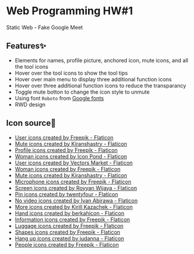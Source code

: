# Web Programming HW#1

Static Web - Fake Google Meet

## Features✨

-   Elements for names, profile picture, anchored icon, mute icons, and all the tool icons
-   Hover over the tool icons to show the tool tips
-   Hover over main menu to display three additional function icons
-   Hover over three additional function icons to reduce the transparancy
-   Toggle mute botton to change the icon style to unmute
-   Using font `Roboto` from [Google fonts](https://fonts.google.com/specimen/Roboto)
-   RWD design

## Icon source🔗

- <a href="https://www.flaticon.com/free-icons/user" title="user icons">User icons created by Freepik - Flaticon</a>
- <a href="https://www.flaticon.com/free-icons/mute" title="mute icons">Mute icons created by Kiranshastry - Flaticon</a>
- <a href="https://www.flaticon.com/free-icons/profile" title="profile icons">Profile icons created by Freepik - Flaticon</a>
- <a href="https://www.flaticon.com/free-icons/woman" title="woman icons">Woman icons created by Icon Pond - Flaticon</a>
- <a href="https://www.flaticon.com/free-icons/user" title="user icons">User icons created by Vectors Market - Flaticon</a>
- <a href="https://www.flaticon.com/free-icons/woman" title="woman icons">Woman icons created by Freepik - Flaticon</a>
- <a href="https://www.flaticon.com/free-icons/mute" title="mute icons">Mute icons created by Kiranshastry - Flaticon</a>
- <a href="https://www.flaticon.com/free-icons/microphone" title="microphone icons">Microphone icons created by Freepik - Flaticon</a>
- <a href="https://www.flaticon.com/free-icons/screen" title="screen icons">Screen icons created by Royyan Wijaya - Flaticon</a>
- <a href="https://www.flaticon.com/free-icons/pin" title="pin icons">Pin icons created by twentyfour - Flaticon</a>
- <a href="https://www.flaticon.com/free-icons/no-video" title="no video icons">No video icons created by Ivan Abirawa - Flaticon</a>
- <a href="https://www.flaticon.com/free-icons/more" title="more icons">More icons created by Kirill Kazachek - Flaticon</a>
- <a href="https://www.flaticon.com/free-icons/hand" title="hand icons">Hand icons created by berkahicon - Flaticon</a>
- <a href="https://www.flaticon.com/free-icons/infhttps://www.flaticon.com/free-icons/screeormation" title="information icons">Information icons created by Freepik - Flaticon</a>
- <a href="https://www.flaticon.com/free-icons/luggage" title="luggage icons">Luggage icons created by Freepik - Flaticon</a>
- <a href="https://www.flaticon.com/free-icons/shapes" title="shapes icons">Shapes icons created by Freepik - Flaticon</a>
- <a href="https://www.flaticon.com/free-icons/hang-up" title="hang up icons">Hang up icons created by judanna - Flaticon</a>
- <a href="https://www.flaticon.com/free-icons/people" title="people icons">People icons created by Freepik - Flaticon</a>
  